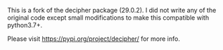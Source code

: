 This is a fork of the decipher package (29.0.2). I did not write any of the original code except small modifications to make this compatible with python3.7+.

Please visit https://pypi.org/project/decipher/ for more info.
